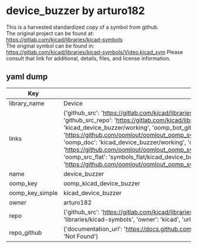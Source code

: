 # device_buzzer by arturo182  
This is a harvested standardized copy of a symbol from github.  
The original project can be found at:  
https://gitlab.com/kicad/libraries/kicad-symbols  
The original symbol can be found in:
https://gitlab.com/kicad/libraries/kicad-symbols/Video.kicad_sym
Please consult that link for additional, details, files, and license information.  
## yaml dump  
| Key | Value |  
| --- | --- |  
| library_name | Device |  
| links | {'github_src': 'https://gitlab.com/kicad/libraries/kicad-symbols/Video.kicad_sym', 'github_src_repo': 'https://gitlab.com/kicad/libraries/kicad-symbols', 'oomp_bot': 'kicad_device_buzzer/working', 'oomp_bot_github': 'https://github.com/oomlout/oomlout_oomp_symbol_bot/tree/main/kicad_device_buzzer/working', 'oomp_doc': 'kicad_device_buzzer/working', 'oomp_doc_github': 'https://github.com/oomlout/oomlout_oomp_symbol_doc/tree/main/kicad_device_buzzer/working', 'oomp_src_flat': 'symbols_flat/kicad_device_buzzer/working', 'oomp_src_flat_github': 'https://github.com/oomlout/oomlout_oomp_symbol_src/tree/main/kicad_device_buzzer/working'} |  
| name | device_buzzer |  
| oomp_key | oomp_kicad_device_buzzer |  
| oomp_key_simple | kicad_device_buzzer |  
| owner | arturo182 |  
| repo | {'github_src': 'https://gitlab.com/kicad/libraries/kicad-symbols/Video.kicad_sym', 'name': 'libraries/kicad-symbols', 'owner': 'kicad', 'url': 'https://gitlab.com/kicad/libraries/kicad-symbols'} |  
| repo_github | {'documentation_url': 'https://docs.github.com/rest/repos/repos#get-a-repository', 'message': 'Not Found'} |  

